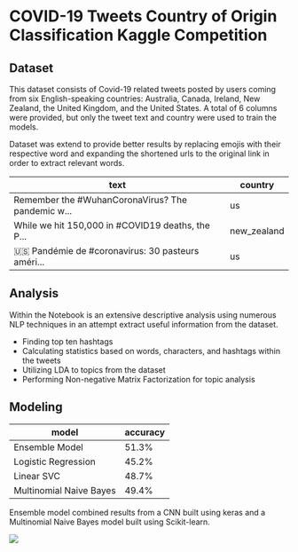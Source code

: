 # COVID-19 Tweets Country of Origin Classification Kaggle Competition

## Dataset
This dataset consists of Covid-19 related tweets posted  by users coming  from six  English-speaking  countries:  Australia,  Canada,  Ireland,  New  Zealand,  the  United  Kingdom, and the United States.  A total of 6 columns were provided, but only the tweet text and country were used to train the models. </br>

Dataset was extend to provide better results by replacing emojis with their respective word and expanding the shortened urls to the original link in order to extract relevant words.


| text                                              | country     |
| ------------------------------------------------- | ----------- |
| Remember the #WuhanCoronaVirus? The pandemic w... | us          |
| While we hit 150,000 in #COVID19 deaths, the P... | new_zealand |
| 🇺🇸 Pandémie de #coronavirus: 30 pasteurs améri...	| us          |

## Analysis
Within the Notebook is an extensive descriptive analysis using numerous NLP techniques in an attempt extract useful information from the dataset.
- Finding top ten hashtags
- Calculating statistics based on words, characters, and hashtags within the tweets
- Utilizing LDA to topics from the dataset
- Performing Non-negative Matrix Factorization for topic analysis


## Modeling
| model                    | accuracy |
| ------------------------ | -------- |
| Ensemble Model           | 51.3%    |     
| Logistic Regression      | 45.2%    |
| Linear SVC               | 48.7%    |
| Multinomial Naive Bayes  | 49.4%    |

Ensemble model combined results from a CNN built using keras and a Multinomial Naive Bayes model built using Scikit-learn.

![](https://github.com/thomasdurkin/Capstone-Kaggle-Competition/blob/master/Confusion%20Matrix.PNG)






